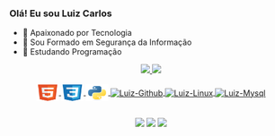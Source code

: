 ### Olá! Eu sou Luiz Carlos


- 🔭 Apaixonado por Tecnologia
- 🌱 Sou Formado em Segurança da Informação
- 🌱 Estudando Programação

<div align="center">
  <a href="https://github.com/luizaraujo18">
  <img height="180em" src="https://github-readme-stats.vercel.app/api?username=luizaraujo18&show_icons=true&theme=cobalt&include_all_commits=true&count_private=true"/>
  <img height="180em" src="https://github-readme-stats.vercel.app/api/top-langs/?username=luizaraujo18&layout=compact&langs_count=7&theme=cobalt"/>
</div>
  
  <div align= "center" style="display: inline_block"><br>
  <img align="center" alt="Luiz-HTML" height="30" width="40" src="https://raw.githubusercontent.com/devicons/devicon/master/icons/html5/html5-original.svg">
  <img align="center" alt="Luiz-CSS" height="30" width="40" src="https://raw.githubusercontent.com/devicons/devicon/master/icons/css3/css3-original.svg">
  <img align="center" alt="Luiz-Python" height="30" width="40" src="https://raw.githubusercontent.com/devicons/devicon/master/icons/python/python-original.svg">
  <img align="center" alt="Luiz-Github" height="30" width="40" src="https://cdn.jsdelivr.net/gh/devicons/devicon/icons/github/github-original.svg" />
  <img align="center" alt="Luiz-Linux" height="30" width="40" src="https://cdn.jsdelivr.net/gh/devicons/devicon/icons/linux/linux-original.svg" />
  <img align="center" alt="Luiz-Mysql" height="30" width="40" src="https://cdn.jsdelivr.net/gh/devicons/devicon/icons/mysql/mysql-original-wordmark.svg" />

  </div>
  
##

<div align="center"> 
  <a href="https://www.linkedin.com/in/luiz-carlos-araujo-63b3b6125/" target="_blank"><img src="https://img.shields.io/badge/-LinkedIn-%230077B5?style=for-the-badge&logo=linkedin&logoColor=white" target="_blank"></a> 
  <a href="https://github.com/luizaraujo18" target="_blank"><img src="https://img.shields.io/badge/GitHub-100000?style=for-the-badge&logo=github&logoColor=white" target="_blank"></a> 
  <a href="https://t.me/Luizaraujo18" target="_blank"><img src="https://img.shields.io/badge/Telegram-2CA5E0?style=for-the-badge&logo=telegram&logoColor=white" target="_blank"></a> 

</div>

